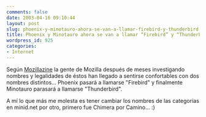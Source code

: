 ```yaml
---
comments: false
date: 2003-04-16 09:10:44
layout: post
slug: phoenix-y-minotauro-ahora-se-van-a-llamar-firebird-y-thunderbird
title: Phoenix y Minotauro ahora se van a llamar “Firebird” y “Thunderbird”
wordpress_id: 925
categories:
- Internet
---
```


Según [Mozillazine](http://www.mozillazine.org/talkback.html?article=3075) la gente de Mozilla después de meses investigando nombres y legalidades de éstos han llegado a sentirse confortables con dos nombres distintos… Phoenix pasará a llamarse "Firebird" y finalmente Minotauro parasará a llamarse "Thunderbird".





A mí lo que más me molesta es tener cambiar los nombres de las categorías en minid.net por otro, primero fue Chimera por Camino… :)
